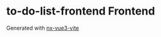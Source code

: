 # to-do-list-frontend Frontend

Generated with [nx-vue3-vite](https://github.com/samatechtw/nx-vue3-vite)
